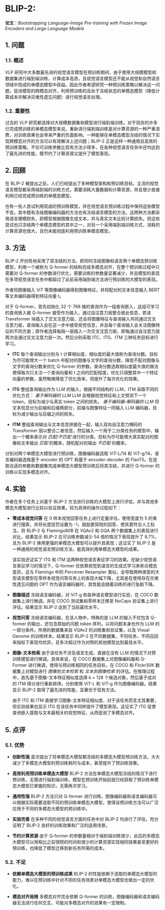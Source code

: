 # BLIP-2:

**论文**：*Bootstrapping Language-Image Pre-training with Frozen Image Encoders and Large Language Models*

## 1. 问题

### 1.1. 概述

VLP 研究中大多数最先进的视觉语言模型在预训练期间，由于使用大规模模型和数据集进行端到端训练，计算成本高昂，且视觉语言模型还不能从视觉和自然语言领域中现成的单模态模型中获益。因此作者希望研究一种预训练策略以解决这一问题，促进模型的跨模态对齐，利用预训练的且处于冻结状态的单模态模型（降低计算成本并解决灾难性遗忘问题）进行视觉语言处理。

### 1.2. 重要性

过去的 VLP 研究都选择对大规模数据集和模型进行端到端训练，对于现存的许多已完成预训练的单模态模型来说，重新进行端到端训练是对计算资源的一种严重浪费，对训练效果也会带来严重的负面影响。一种能够在单模态模型冻结的情况下实现跨模态对齐的方法可以有效解决上述问题；BLIP-2 正是这样一种通用且高效的预训练策略，不仅可训练参数比现有方法少得多，在各种视觉语言任务中还均达到了最先进的性能，既节约了计算资源又提升了模型表现。

## 2. 回顾

在 BLIP-2 被提出之前，人们已经提出了多种模型架构和预训练目标。主流的视觉语言模型都采用端到端的训练方式，需要消耗大量数据和计算资源，并且很少直接利用已经完成预训练的单模态模型。

也有一些人尝试利用现成的预训练模型，并在视觉语言预训练过程中保持这些模型不变。其中既有冻结图像编码器的方法也有冻结语言模型的方法，这两种方法都采用语言建模损失，即模型根据图像生成文本，并与真实文本比较计算损失。但这些尝试也只冻结两个单模态模型的其中之一，对另一个采用端到端训练方式，消耗的计算资源也很大，且仍未能彻底利用预训练单模态模型。

## 3. 方法

BLIP-2 开创性地采用了双冻结的方法，即同时冻结图像和语言两个单模态预训练模型，利用一个被称为 Q-former 的结构完成多模态对齐，在整个预训练过程中只需要对 Q-former 的参数进行优化，需要训练的参数量显著减少，并且模型的表现在多项视觉语言任务中都超过了此前采用端到端方法进行预训练的大模型的表现。

作者将图像输入 ViT 等图像编码器得到图像特征，并将配对的文本信息输入 BERT 等文本编码器得到特征向量 t。

对于 Q-former，首先初始化 32 个 768 维的查询作为一组查询嵌入，这组可学习的查询嵌入被 Q-former 接受作为输入，通过自注意力层整合彼此信息，若该 Transformer 块插入了交叉注意力层，还会将图像特征与查询输入共同通过交叉注意力层，查询输入会在这一步中接受视觉信息，并且每个查询输入会关注图像特征的不同方面；原作者选择每隔一层插入一次交叉注意力层，即每通过自注意力层两次会通过交叉注意力层一次。然后分别采取 ITC、ITG、ITM 三种任务目标进行学习。

* **ITC** 每个查询输出分别与 t 计算相似度，相似度的最大值称为查询分数。目标为尽可能增大一个 batch 中配对的图像与文字的查询分数，降低不配对图像与文字的查询分数来优化 Q-former 的参数。查询分数选取相似度最大值的做法使得每次只关注一个查询向量和 t 之间的匹配程度，优化只调整其中一个特征向量的参数，虽然略微降低了优化效率，但提升了每次优化的效果。

* **ITG** 整组查询输出作为 LLM 的输入，根据不同结构的 LLM，ITM 采取不同的优化方式：
*基于解码器的 LLM* LLM 会根据视觉特征和上文预测下一个 token，目标为减少与真实 token 之间的损失。
*基于编码器-解码器的 LLM* 将文本信息分为前缀和后缀两部分，前缀与图像特征一同输入 LLM 编码器，目标为减少输出与后缀之间的损失。

* **ITM** 整组查询输出与文本信息拼接在一起，输入双向自注意力掩码的 Transformer 层以整合二者信息，然后输入一个用于二分类任务的模型中，输出一个概率表示对 *匹配/不匹配* 进行的分类，目标为尽可能增大真实配对的图像和文本输出 *匹配* 的概率，随机配对的输出 *不匹配* 的概率。

分别对两个单模态大模型进行预训练，图像编码器选取 ViT-L/14 和 ViT-g/14，语言编码器选取基于 encoder 的 OPT 和基于 encoder-decoder 的 FlanT5。在选取合适的参数和数据集完成单模态大模型预训练后将其冻结，并进行 Q-former 的训练以实现多模态对齐。

## 4. 实验

作者在多个任务上对基于 BLIP-2 方法进行训练的大模型上进行评估，并与其他多模态大模型进行比较以验证效果。较为具体的操作过程如下：

* **零成本视觉问答** 在 0 样本视觉回答任务上进行定量评估，使用宽度为 5 的束进行搜索，并将长度惩罚设置为 -1，鼓励更简短的回答，使其更符合人工标注。将 BLIP-2 与 Flamingo80B 在  VQAv2 和 GQA 两个数据集上的表现进行对比，结果显示 BLIP-2 在可训练参数减少 54 倍的情况下表现提升了 8.7%，且为 BLIP-2 换用更强的单模态大模型可以提升其表现；这证实了 BLIP-2 是一种通用的视觉语言预训练方法，能高效利用单模态大模型的成果。

  该实验还证实了 ITG 和 ITM 这两种视觉语言表征学习的效果。在缺少视觉语言表征学习的情况下，Q-former 仅依靠视觉到语言的生成式学习来弥合模态差异，这与 Flamingo 中的 Perceiver Resampler 类似，会导致两种类型的大型语言模型在零样本视觉问答任务上的表现大幅下降，尤其是在使用存在灾难性遗忘问题的 OPT 作为语言编码器时，其性能会随着训练的进行急剧下降。

* **图像描述** 冻结语言编码器，对 ViT-g 和各种语言模型进行实验，在 COCO 数据集上进行微调，并在 COCO 测试集和零样本迁移至 NoCaps 验证集上进行评估。结果显示 BLIP-2 达到了当前最优水平。

* **视觉问答** 冻结语言编码器，在该人物中，特殊的是 LLM 的输入不仅包含 Q-former 的输出，还包含原始的问题 token 序列，以将问题本身也作为 LLM 的一部分条件。所用的数据集来自 VQAv2 的训练集和验证集，以及 Visual Genome 的训练样本。结果显示 BLIP-2 在不同数据集，不同任务，不同召回率指标下表现均优异，且多次超过作为对照的其他模型达到最佳水平。

* **图像-文本检索** 由于该任务不涉及语言生成，直接在没有 LLM 的情况下对预训练模型进行微调。具体来说，在 COCO 数据集上对图像编码器和 Q-Former 进行微调，使用与预训练相同的任务目标，在 COCO 和 Flickr30K 数据集上对模型进行 *图像到文本检索* 和 *文本到图像检索* 的评估。在推理过程中，首先基于图像-文本特征相似度选择 k = 128 个候选对象，然后基于成对的 ITM 得分进行重新排序。分别使用 ViT-L 和 ViT-g 作为图像编码器。结果显示 BLIP-2 取得了最先进的性能，显著优于现有方法。

  由于 ITC 和 ITM 直接学习图像-文本特征相似度，对于该任务而言尤其重要，但实验结果也显示 ITG 在该任务中同样提升了模型表现。这证实了 ITG 促使查询嵌入提取与文本最相关的视觉特征，从而促进了多模态对齐。

## 5. 点评

### 5.1. 优势

* **创新性强** 首次提出了将单模态大模型都冻结的多模态大模型预训练方法，大大减少了多模态大模型的预训练耗时与成本，甚至提升了预训练效果。

* **高效利用预训练单模态大模型** BLIP-2 方法在单模态大模型冻结的情况下进行预训练，无需进行端到端训练，模型在预训练开始前就已经获取了预训练单模态大模型已掌握的知识，无需再次学习。

* **通用性强** BLIP-2 方法只对 Q-former 进行训练，图像编码器和语言编码器可以根据实际需要选取不同的预训练单模态大模型，使得该预训练方法可以广泛应用于不同的多模态大模型的预训练中。

* **实验完善** 在多种不同的视觉语言方面的任务中对 BLIP-2 均进行了评估，充分证明了 BLIP-2 良好的训练效果和广泛的适用场景。

* **节约计算资源** 由于 Q-former 的参数量相对于端到端训练很少，此后的多模态大模型可以用相比之前很短的时间和很少的计算资源实现相同效果甚至更好的预训练，也降低了模型迁移到新任务所需的成本。

### 5.2. 不足

* **依赖单模态大模型的预训练成果** BLIP-2 的性能依赖于选取的单模态大模型的能力，难以在预训练中针对不同的任务场景对单模态大模型也做出一定的优化。

* **模态对齐局限** 多模态对齐完全依赖 Q-former 的训练，图像编码器和语言编码器无法进行任何交互，可能对多模态对齐的效果有一定限制。
